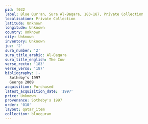 ```yaml
---
pid: f032
label: Blue Qur'an, Sura Al-Baqara, 183-187, Private Collection
localisation: Private Collection
latitude: Unknown
longitude: Unknown
country: Unknown
city: Unknown
inventory: Unknown
juz: '2'
sura_number: '2'
sura_title_arabic: Al-Baqara
sura_title_english: The Cow
verse_recto: '183'
verse_verso: '187'
bibliography: |-
  Sotheby's 1997
  George 2009
acquisition: Purchased
latest_acquisition_date: '1997'
price: Unknown
provenance: Sotheby's 1997
order: '010'
layout: qatar_item
collection: bluequran
---
```

